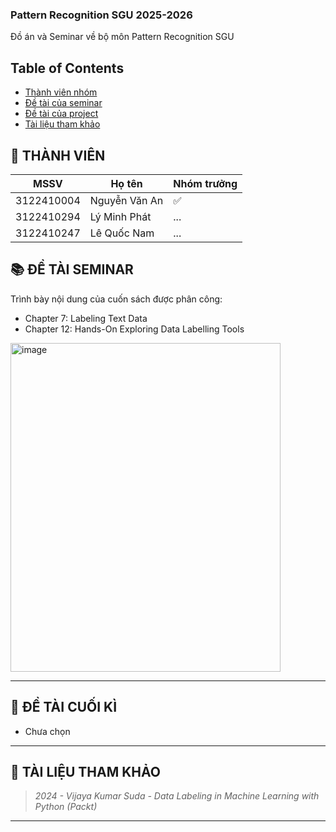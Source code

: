 ### Pattern Recognition SGU 2025-2026
Đồ án và Seminar về bộ môn Pattern Recognition SGU

## Table of Contents
* [Thành viên nhóm](#-thành-viên)
* [Đề tài của seminar](#-đề-tài-seminar)
* [Đề tài của project](#-đề-tài-cuối-kì)
* [Tài liệu tham khảo](#-tài-liệu-tham-khảo)

## 👥 THÀNH VIÊN
| MSSV | Họ tên | Nhóm trưởng |
|------|-----------------|------|
| 3122410004 |  Nguyễn Văn An  | ✅ |
| 3122410294 |  Lý Minh Phát  | ... |
| 3122410247 |  Lê Quốc Nam  | ... |

## 📚 ĐỀ TÀI SEMINAR
Trình bày nội dung của cuốn sách được phân công:
- Chapter 7: Labeling Text Data  
- Chapter 12: Hands-On Exploring Data Labelling Tools  
<img width="432" height="526" alt="image" src="https://github.com/user-attachments/assets/8b533387-e4a3-450d-8503-bd4194e5f7d7" />



---

## 🎯 ĐỀ TÀI CUỐI KÌ
- Chưa chọn
---
## 📖 TÀI LIỆU THAM KHẢO
> *2024 - Vijaya Kumar Suda - Data Labeling in Machine Learning with Python (Packt)*  

---
